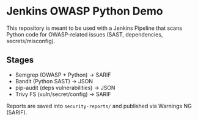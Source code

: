 # Jenkins OWASP Python Demo

This repository is meant to be used with a Jenkins Pipeline that scans Python code for OWASP-related issues (SAST, dependencies, secrets/misconfig).

## Stages
- Semgrep (OWASP + Python) → SARIF
- Bandit (Python SAST) → JSON
- pip-audit (deps vulnerabilities) → JSON
- Trivy FS (vuln/secret/config) → SARIF

Reports are saved into `security-reports/` and published via Warnings NG (SARIF).